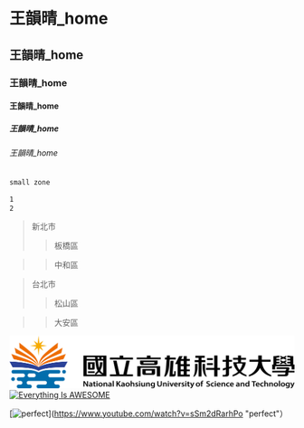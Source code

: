 # 王韻晴_home
## 王韻晴_home
### 王韻晴_home
#### 王韻晴_home
##### 王韻晴_home
###### 王韻晴_home

`small zone`

```
1
2
```

>新北市
>>板橋區

>>中和區

>台北市
>>松山區

>>大安區

![NKUST](nkust.png "NKUST")
[![Everything Is AWESOME](https://img.youtube.com/vi/StTqXEQ2l-Y/0.jpg)](https://www.youtube.com/watch?v=StTqXEQ2l-Y "Everything Is AWESOME")

[![perfect](https://img.youtube.com/vi/sSm2dRarhPo/0.jpg)](https://www.youtube.com/watch?v=sSm2dRarhPo "perfect"）
